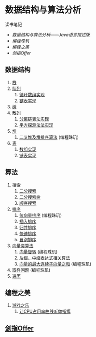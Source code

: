 # 数据结构与算法分析

读书笔记

- *数据结构与算法分析——Java语言描述版*
- *编程珠玑*
- *编程之美*
- *剑指Offer*

## 数据结构

1. [栈](./src/main/java/cumt/tj/learn/structures/stack)
2. [队列](./src/main/java/cumt/tj/learn/structures/queue)
    1. [循环数组实现](./src/main/java/cumt/tj/learn/structures/queue/CircularArrayQueue.java)
    2. [链表实现](./src/main/java/cumt/tj/learn/structures/queue/LinkedListQueue.java)
3. [树](./src/main/java/cumt/tj/learn/structures/tree)
4. [散列](./src/main/java/cumt/tj/learn/structures/hash)
    1. [分离链表法实现](./src/main/java/cumt/tj/learn/structures/hash/SeparateChainingHashTable.java)
    2. [平方探测法法实现](./src/main/java/cumt/tj/learn/structures/hash/QuadraticProbingHashTable.java)
5. [堆](./src/main/java/cumt/tj/learn/structures/heap)
    1. [二叉堆及堆排序算法](./src/main/java/cumt/tj/learn/structures/heap/BinaryHeap.java) (编程珠玑)
6. [表](./src/main/java/cumt/tj/learn/structures/list)
    1. [数组实现](./src/main/java/cumt/tj/learn/structures/list/MyArrayList.java)
    2. [链表实现](./src/main/java/cumt/tj/learn/structures/list/MyLinkedList.java)

## 算法

1. [搜索](./src/main/java/cumt/tj/learn/algorithms/search)
    1. [二分搜索](./src/main/java/cumt/tj/learn/algorithms/search/BinarySearch.java)
    2. [二分搜索树](./src/main/java/cumt/tj/learn/algorithms/search/BinarySearchTree.java)
    3. [顺序搜索](./src/main/java/cumt/tj/learn/algorithms/search/SequenceSearch.java)
2. [排序](./src/main/java/cumt/tj/learn/algorithms/sort)
    1. [位向量排序](./src/main/java/cumt/tj/learn/algorithms/sort/BitArraySort.java) (编程珠玑)
    2. [插入排序](./src/main/java/cumt/tj/learn/algorithms/sort/InsertionSort.java)
    3. [归并排序](./src/main/java/cumt/tj/learn/algorithms/sort/MergeSort.java)
    4. [快速排序](./src/main/java/cumt/tj/learn/algorithms/sort/QuickSort.java)
    5. [冒泡排序](./src/main/java/cumt/tj/learn/algorithms/sort/BubbleSort.java)
3. [向量类算法](./src/main/java/cumt/tj/learn/algorithms/vector)
    1. [向量旋转](./src/main/java/cumt/tj/learn/algorithms/vector/ArrayRotate.java) (编程珠玑)
    2. [后缀、中缀表达式相关算法](./src/main/java/cumt/tj/learn/algorithms/vector/Expression.java) 
    3. [向量的最大连续子向量之和](./src/main/java/cumt/tj/learn/algorithms/vector/MaxContiguousSubvectorSum.java) (编程珠玑) 
4. [取样问题](./src/main/java/cumt/tj/learn/algorithms/Sample.java) (编程珠玑)
5. [遍历](./src/main/java/cumt/tj/learn/algorithms/Traversal.java) 

## 编程之美

1. [游戏之乐](./src/main/java/cumt/tj/learn/beauty/game)
    1. [让CPU占用率曲线听你指挥](./src/main/java/cumt/tj/learn/beauty/game/CPUDancer.java)
    
## [剑指Offer](./src/main/java/cumt/tj/learn/offer)
